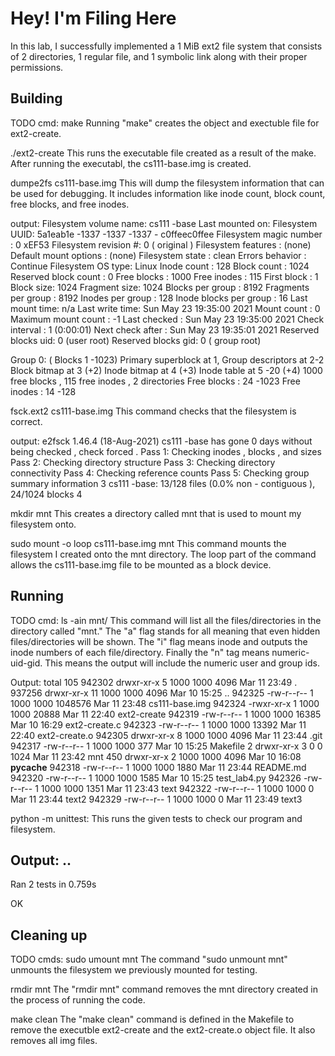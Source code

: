 # Hey! I'm Filing Here

In this lab, I successfully implemented a 1 MiB ext2 file system that consists of 2 directories, 1 regular file, and 1 symbolic link along with their proper permissions.

## Building

TODO
cmd: 
make
Running "make" creates the object and exectuble file for ext2-create. 

./ext2-create
This runs the executable file created as a result of the make. After running the executabl, the cs111-base.img is created.

dumpe2fs cs111-base.img
This will dump the filesystem information that can be used for debugging. It includes information like inode count, block count, free blocks, and free inodes.

output:
Filesystem volume name: cs111 -base
Last mounted on: <not available >
Filesystem UUID: 5a1eab1e -1337 -1337 -1337 - c0ffeec0ffee
Filesystem magic number : 0 xEF53
Filesystem revision #: 0 ( original )
Filesystem features : (none)
Default mount options : (none)
Filesystem state : clean
Errors behavior : Continue
Filesystem OS type: Linux
Inode count : 128
Block count : 1024
Reserved block count : 0
Free blocks : 1000
Free inodes : 115
First block : 1
Block size: 1024
Fragment size: 1024
Blocks per group : 8192
Fragments per group : 8192
Inodes per group : 128
Inode blocks per group : 16
Last mount time: n/a
Last write time: Sun May 23 19:35:00 2021
Mount count : 0
Maximum mount count : -1
Last checked : Sun May 23 19:35:00 2021
Check interval : 1 (0:00:01)
Next check after : Sun May 23 19:35:01 2021
Reserved blocks uid: 0 (user root)
Reserved blocks gid: 0 ( group root)

Group 0: ( Blocks 1 -1023)
Primary superblock at 1, Group descriptors at 2-2
Block bitmap at 3 (+2)
Inode bitmap at 4 (+3)
Inode table at 5 -20 (+4)
1000 free blocks , 115 free inodes , 2 directories
Free blocks : 24 -1023
Free inodes : 14 -128

fsck.ext2 cs111-base.img
This command checks that the filesystem is correct.

output:
e2fsck 1.46.4 (18-Aug-2021)
cs111 -base has gone 0 days without being checked , check forced .
Pass 1: Checking inodes , blocks , and sizes
Pass 2: Checking directory structure
Pass 3: Checking directory connectivity
Pass 4: Checking reference counts
Pass 5: Checking group summary information
3
cs111 -base: 13/128 files (0.0% non - contiguous ), 24/1024 blocks
4

mkdir mnt
This creates a directory called mnt that is used to mount my filesystem onto.

sudo mount -o loop cs111-base.img mnt
This command mounts the filesystem I created onto the mnt directory. The loop part of the command allows the cs111-base.img file to be mounted as a block device.

## Running

TODO
cmd:
ls -ain mnt/
This command will list all the files/directories in the directory called "mnt." The "a" flag stands for all meaning that even hidden files/directories will be shown. The "i" flag means inode and outputs the inode numbers of each file/directory. Finally the "n" tag means numeric-uid-gid. This means the output will include the numeric user and group ids.

Output:
total 105
942302 drwxr-xr-x  5 1000 1000    4096 Mar 11 23:49 .
937256 drwxr-xr-x 11 1000 1000    4096 Mar 10 15:25 ..
942325 -rw-r--r--  1 1000 1000 1048576 Mar 11 23:48 cs111-base.img
942324 -rwxr-xr-x  1 1000 1000   20888 Mar 11 22:40 ext2-create
942319 -rw-r--r--  1 1000 1000   16385 Mar 10 16:29 ext2-create.c
942323 -rw-r--r--  1 1000 1000   13392 Mar 11 22:40 ext2-create.o
942305 drwxr-xr-x  8 1000 1000    4096 Mar 11 23:44 .git
942317 -rw-r--r--  1 1000 1000     377 Mar 10 15:25 Makefile
     2 drwxr-xr-x  3    0    0    1024 Mar 11 23:42 mnt
   450 drwxr-xr-x  2 1000 1000    4096 Mar 10 16:08 __pycache__
942318 -rw-r--r--  1 1000 1000    1880 Mar 11 23:44 README.md
942320 -rw-r--r--  1 1000 1000    1585 Mar 10 15:25 test_lab4.py
942326 -rw-r--r--  1 1000 1000    1351 Mar 11 23:43 text
942322 -rw-r--r--  1 1000 1000       0 Mar 11 23:44 text2
942329 -rw-r--r--  1 1000 1000       0 Mar 11 23:49 text3

python -m unittest:
This runs the given tests to check our program and filesystem.

Output:
..
-------------------------------------------------
Ran 2 tests in 0.759s

OK
## Cleaning up
TODO
cmds:
sudo umount mnt
The command "sudo unmount mnt" unmounts the filesystem we previously mounted for testing.

rmdir mnt
The "rmdir mnt" command removes the mnt directory created in the process of running the code.

make clean
The "make clean" command is defined in the Makefile to remove the executble ext2-create and the ext2-create.o object file. It also removes all img files.

